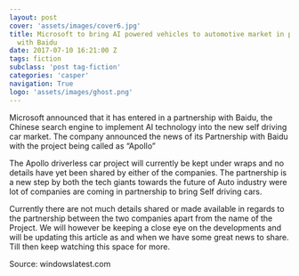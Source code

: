 ```yaml
---
layout: post
cover: 'assets/images/cover6.jpg'
title: Microsoft to bring AI powered vehicles to automotive market in partnership
  with Baidu
date: 2017-07-10 16:21:00 Z
tags: fiction
subclass: 'post tag-fiction'
categories: 'casper'
navigation: True
logo: 'assets/images/ghost.png'
---
```


Microsoft announced that it has entered in a partnership with Baidu, the Chinese search engine to implement AI technology into the new self driving car market.  The company announced the news of its Partnership with Baidu with the project being called as “Apollo”

The Apollo driverless car project will currently be kept under wraps and no details have yet been shared by either of the companies. The partnership is a new step by both the tech giants towards the future of Auto industry were lot of companies are coming in partnership to bring Self driving cars.

Currently there are not much details shared or made available in regards to the partnership between the two companies apart from the name of the Project. We will however be keeping a close eye on the developments and will be updating this article as and when we have some great news to share. Till then keep watching this space for more.

Source:  windowslatest.com
